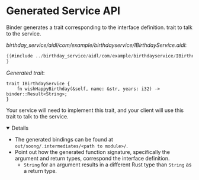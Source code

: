 # Generated Service API

Binder generates a trait corresponding to the interface definition. trait to
talk to the service.

_birthday_service/aidl/com/example/birthdayservice/IBirthdayService.aidl_:

```java
{{#include ../birthday_service/aidl/com/example/birthdayservice/IBirthdayService.aidl:IBirthdayService}}
}
```

_Generated trait_:

```rust,ignore
trait IBirthdayService {
    fn wishHappyBirthday(&self, name: &str, years: i32) -> binder::Result<String>;
}
```

Your service will need to implement this trait, and your client will use this
trait to talk to the service.

<details open="true">

- The generated bindings can be found at
  `out/soong/.intermediates/<path to module>/`.
- Point out how the generated function signature, specifically the argument and
  return types, correspond the interface definition.
  - `String` for an argument results in a different Rust type than `String` as a
    return type.

</details>
